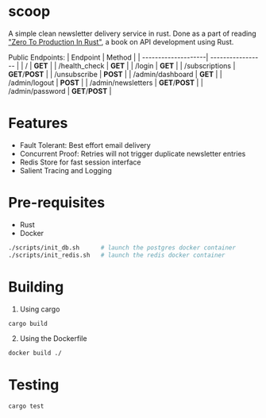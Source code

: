 # scoop

A simple clean newsletter delivery service in rust.
Done as a part of reading ["Zero To Production In Rust"](www.zero2prod.com), a book on API development using Rust.

Public Endpoints:
| Endpoint            |     Method        |
| --------------------| ----------------- |
| /                   | **GET**           |
| /health_check       | **GET**           |
| /login              | **GET**           |
| /subscriptions      | **GET**/**POST**  |
| /unsubscribe        | **POST**          |
| /admin/dashboard    | **GET**           |
| /admin/logout       | **POST**          |
| /admin/newsletters  | **GET**/**POST**  |
| /admin/password     | **GET**/**POST**  |

# Features

- Fault Tolerant: Best effort email delivery
- Concurrent Proof: Retries will not trigger duplicate newsletter entries
- Redis Store for fast session interface
- Salient Tracing and Logging 

# Pre-requisites

- Rust
- Docker

```sh
./scripts/init_db.sh      # launch the postgres docker container
./scripts/init_redis.sh   # launch the redis docker container
```

# Building

1. Using cargo
```sh
cargo build
```

2. Using the Dockerfile
```sh
docker build ./
```

# Testing

```sh
cargo test
```